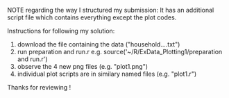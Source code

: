 NOTE regarding the way I structured my submission: It has an additional script file which contains everything except the plot codes. 

Instructions for following my solution:

1. download the file containing the data ("household....txt")
2. run preparation and run.r e.g. source('~/R/ExData_Plotting1/preparation and run.r')
3. observe the 4 new png files (e.g. "plot1.png")
4. individual plot scripts are in similary named files (e.g. "plot1.r")

Thanks for reviewing !